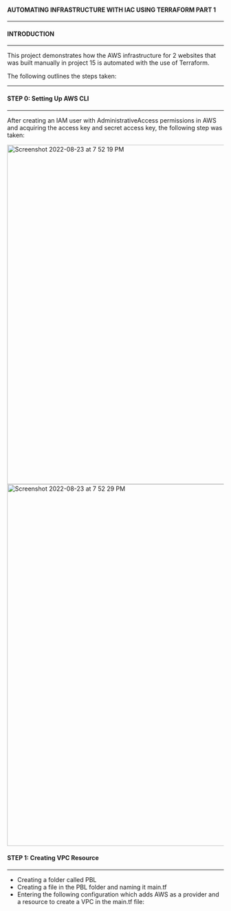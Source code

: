 
#### AUTOMATING INFRASTRUCTURE WITH IAC USING TERRAFORM PART 1

------------------------------------------------------------------

#### INTRODUCTION
------------------------------------------------------------------

This project demonstrates how the AWS infrastructure for 2 websites that was built manually in project 15 is automated with the use of Terraform.

The following outlines the steps taken:


-----------------------------------

#### STEP 0: Setting Up AWS CLI 
-----------------------------------
After creating an IAM user with AdministrativeAccess permissions in AWS and acquiring the access key and secret access key, the following step was taken:


<img width="788" alt="Screenshot 2022-08-23 at 7 52 19 PM" src="https://user-images.githubusercontent.com/105562242/201541901-c8df4869-74cf-491f-ba25-c425c09d9c0c.png">


<img width="840" alt="Screenshot 2022-08-23 at 7 52 29 PM" src="https://user-images.githubusercontent.com/105562242/201541913-4f3425e2-96a1-4663-ae5a-eac44fc29d7a.png">


#### STEP 1: Creating VPC Resource
------------------------------------
* Creating a folder called PBL
* Creating a file in the PBL folder and naming it main.tf
* Entering the following configuration which adds AWS as a provider and a resource to create a VPC in the main.tf file:
